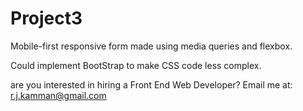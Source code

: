 # Project3
 
 Mobile-first responsive form made using media queries and flexbox. 

 Could implement BootStrap to make CSS code less complex. 

 are you interested in hiring a Front End Web Developer? Email me at: r.j.kamman@gmail.com
